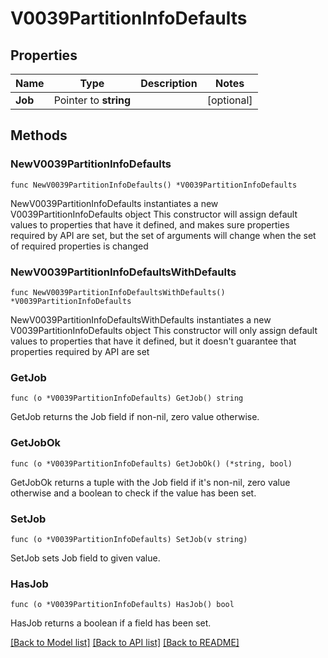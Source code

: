 # V0039PartitionInfoDefaults

## Properties

Name | Type | Description | Notes
------------ | ------------- | ------------- | -------------
**Job** | Pointer to **string** |  | [optional] 

## Methods

### NewV0039PartitionInfoDefaults

`func NewV0039PartitionInfoDefaults() *V0039PartitionInfoDefaults`

NewV0039PartitionInfoDefaults instantiates a new V0039PartitionInfoDefaults object
This constructor will assign default values to properties that have it defined,
and makes sure properties required by API are set, but the set of arguments
will change when the set of required properties is changed

### NewV0039PartitionInfoDefaultsWithDefaults

`func NewV0039PartitionInfoDefaultsWithDefaults() *V0039PartitionInfoDefaults`

NewV0039PartitionInfoDefaultsWithDefaults instantiates a new V0039PartitionInfoDefaults object
This constructor will only assign default values to properties that have it defined,
but it doesn't guarantee that properties required by API are set

### GetJob

`func (o *V0039PartitionInfoDefaults) GetJob() string`

GetJob returns the Job field if non-nil, zero value otherwise.

### GetJobOk

`func (o *V0039PartitionInfoDefaults) GetJobOk() (*string, bool)`

GetJobOk returns a tuple with the Job field if it's non-nil, zero value otherwise
and a boolean to check if the value has been set.

### SetJob

`func (o *V0039PartitionInfoDefaults) SetJob(v string)`

SetJob sets Job field to given value.

### HasJob

`func (o *V0039PartitionInfoDefaults) HasJob() bool`

HasJob returns a boolean if a field has been set.


[[Back to Model list]](../README.md#documentation-for-models) [[Back to API list]](../README.md#documentation-for-api-endpoints) [[Back to README]](../README.md)


